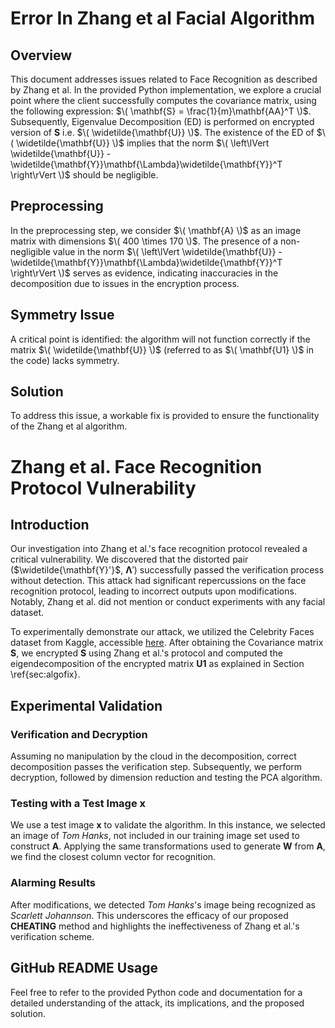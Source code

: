# Error In Zhang et al Facial Algorithm

## Overview

This document addresses issues related to Face Recognition as described by Zhang et al. In the provided Python implementation, we explore a crucial point where the client successfully computes the covariance matrix, using the following expression: $\( \mathbf{S} = \frac{1}{m}\mathbf{AA}^T \)$. Subsequently, Eigenvalue Decomposition (ED) is performed on encrypted version of $\mathbf{S}$ i.e. $\( \widetilde{\mathbf{U}} \)$. The existence of the ED of $\( \widetilde{\mathbf{U}} \)$ implies that the norm $\( \left\lVert \widetilde{\mathbf{U}} - \widetilde{\mathbf{Y}}\mathbf{\Lambda}\widetilde{\mathbf{Y}}^T \right\rVert \)$ should be negligible.

## Preprocessing

In the preprocessing step, we consider $\( \mathbf{A} \)$ as an image matrix with dimensions $\( 400 \times 170 \)$. The presence of a non-negligible value in the norm $\( \left\lVert \widetilde{\mathbf{U}} - \widetilde{\mathbf{Y}}\mathbf{\Lambda}\widetilde{\mathbf{Y}}^T \right\rVert \)$ serves as evidence, indicating inaccuracies in the decomposition due to issues in the encryption process.

## Symmetry Issue

A critical point is identified: the algorithm will not function correctly if the matrix $\( \widetilde{\mathbf{U}} \)$ (referred to as $\( \mathbf{U1} \)$ in the code) lacks symmetry.

## Solution

To address this issue, a workable fix is provided to ensure the functionality of the Zhang et al algorithm.

# Zhang et al. Face Recognition Protocol Vulnerability

## Introduction

Our investigation into Zhang et al.'s face recognition protocol revealed a critical vulnerability. We discovered that the distorted pair ($\widetilde{\mathbf{Y}'}$, $\mathbf{\Lambda}'$) successfully passed the verification process without detection. This attack had significant repercussions on the face recognition protocol, leading to incorrect outputs upon modifications. Notably, Zhang et al. did not mention or conduct experiments with any facial dataset.

To experimentally demonstrate our attack, we utilized the Celebrity Faces dataset from Kaggle, accessible [here](https://www.kaggle.com/code/jiaowoguanren/celebrity-face-image-dataset-tensorflow/input). After obtaining the Covariance matrix $\mathbf{S}$, we encrypted $\mathbf{S}$ using Zhang et al.'s protocol and computed the eigendecomposition of the encrypted matrix $\mathbf{U1}$ as explained in Section \ref{sec:algofix}.

## Experimental Validation

### Verification and Decryption

Assuming no manipulation by the cloud in the decomposition, correct decomposition passes the verification step. Subsequently, we perform decryption, followed by dimension reduction and testing the PCA algorithm.

### Testing with a Test Image $\mathbf{x}$

We use a test image $\mathbf{x}$ to validate the algorithm. In this instance, we selected an image of *Tom Hanks*, not included in our training image set used to construct $\mathbf{A}$. Applying the same transformations used to generate $\mathbf{W}$ from $\mathbf{A}$, we find the closest column vector for recognition.

### Alarming Results

After modifications, we detected *Tom Hanks*'s image being recognized as *Scarlett Johannson*. This underscores the efficacy of our proposed **CHEATING** method and highlights the ineffectiveness of Zhang et al.'s verification scheme.

## GitHub README Usage

Feel free to refer to the provided Python code and documentation for a detailed understanding of the attack, its implications, and the proposed solution.
